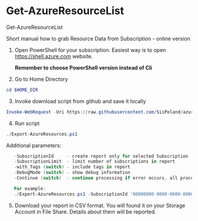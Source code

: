 # Get-AzureResourceList
Get-AzureResourceList

Short manual how to grab Resource Data from Subscription - online version

1. Open PowerShell for your subscription.
   Easiest way is to open https://shell.azure.com website.
   
   **Remember to choose PowerShell version instead of Cli**

2. Go to Home Directory

```powershell
cd $HOME_DIR
```

3. Invoke download script from github and save it locally

```powershell
Invoke-WebRequest -Uri https://raw.githubusercontent.com/SiiPoland/azure-inventory/refs/heads/master/Export-AzureResources.ps1 -OutFile 'Export-AzureResources.ps1'
```

4. Run script

```powershell
./Export-AzureResources.ps1
```

Additional parameters:
```powershell
   -SubscriptionId     - create report only for selected Subscription
   -SubscriptionLimit  - limit number of subscriptions in report
   -with_Tags (switch) - include tags in report
   -DebugMode (switch) - show debug information
   -Continue (switch)  - continue processing if error occurs, all processed subscriptions will be saved in directory `./.tmpdir

   For example:
   ./Export-AzureResources.ps1 -SubscriptionId '00000000-0000-0000-0000-000000000000' -with_Tags -Continue
```

5. Download your report in CSV format. You will found it on your Storage Account in File Share. Details about them will be reported.


